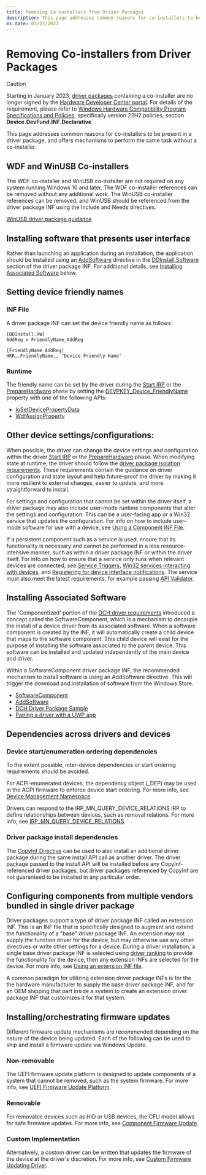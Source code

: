 ```yaml
---
title: Removing Co-installers from Driver Packages
description: This page addresses common reasons for co-installers to be present in a driver package, and mechanisms to perform the same task without a co-installer.
ms.date: 03/27/2023
---
```


# Removing Co-installers from Driver Packages

> [!CAUTION]
> Starting in January 2023, [driver packages](../install/driver-packages.md) containing a co-installer are no longer signed by the [Hardware Developer Center portal](https://partner.microsoft.com/en-us/dashboard). For details of the requirement, please refer to [Windows Hardware Compatibility Program Specifications and Policies](/windows-hardware/design/compatibility/whcp-specifications-policies), specifically version 22H2 policies, section **Device.DevFund.INF.Declarative**.

This page addresses common reasons for co-installers to be present in a driver package, and offers mechanisms to perform the same task without a co-installer.

## WDF and WinUSB Co-installers

The WDF co-installer and WinUSB co-installer are not required on any system running Windows 10 and later. The WDF co-installer references can be removed without any additional work. The WinUSB co-installer references can be removed, and WinUSB should be referenced from the driver package INF using the Include and Needs directives.  
  
[WinUSB driver package guidance](../usbcon/winusb-installation.md)

## Installing software that presents user interface

Rather than launching an application during an installation, the application should be installed using an [AddSoftware](../install/inf-addsoftware-directive.md) directive in the [DDInstall.Software](../install/inf-ddinstall-software-section.md) section of the driver package INF. For additional details, see [Installing Associated Software](#installing-associated-software) below.

## Setting device friendly names

### INF File

A driver package INF can set the device friendly name as follows:
```
[DDInstall.HW]
AddReg = FriendlyName_AddReg

[FriendlyName_AddReg]
HKR,,FriendlyName,, "Device Friendly Name"
```

### Runtime

The friendly name can be set by the driver during the [Start IRP](../kernel/irp-mn-start-device.md) or the [PrepareHardware](/windows-hardware/drivers/ddi/wdfdevice/nc-wdfdevice-evt_wdf_device_prepare_hardware) phase by setting the [DEVPKEY_Device_FriendlyName](../install/devpkey-device-friendlyname.md) property with one of the following APIs:  

* [IoSetDevicePropertyData](/windows-hardware/drivers/ddi/wdm/nf-wdm-iosetdevicepropertydata)  
* [WdfAssignProperty](/windows-hardware/drivers/ddi/wdfdevice/nf-wdfdevice-wdfdeviceassignproperty)

## Other device settings/configurations:

When possible, the driver can change the device settings and configuration within the driver [Start IRP](../kernel/irp-mn-start-device.md) or the [PrepareHardware](/windows-hardware/drivers/ddi/wdfdevice/nc-wdfdevice-evt_wdf_device_prepare_hardware) phase. When modifying state at runtime, the driver should follow the [driver package isolation requirements](./driver-isolation.md). These requirements contain the guidance on driver configuration and state layout and help future-proof the driver by making it more resilient to external changes, easier to update, and more straightforward to install.
  
For settings and configuration that cannot be set within the driver itself, a driver package may also include user-mode runtime components that alter the settings and configuration. This can be a user-facing app or a Win32 service that updates the configuration. For info on how to include user-mode software for use with a device, see [Using a Component INF File](../install/using-a-component-inf-file.md).

If a persistent component such as a service is used, ensure that its functionality is necessary and cannot be performed in a less resource-intensive manner, such as within a driver package INF or within the driver itself. For info on how to ensure that a service only runs when relevant devices are connected, see [Service Triggers](/windows/win32/services/service-trigger-events), [Win32 services interacting with devices](../install/best-practices-win32services-interacting-with-devices.md), and [Registering for device interface notifications](../install/registering-for-notification-of-device-interface-arrival-and-device-removal.md). The service must also meet the latest requirements, for example passing [API Validator](./validating-windows-drivers.md#apivalidator).

## Installing Associated Software

The 'Componentized' portion of the [DCH driver requirements](../develop/dch-principles-best-practices.md) introduced a concept called the SoftwareComponent, which is a mechanism to decouple the install of a device driver from its associated software. When a software component is created by the INF, it will automatically create a child device that maps to the software component. This child device will exist for the purpose of installing the software associated to the parent device. This software can be installed and updated independently of the main device and driver.

Within a SoftwareComponent driver package INF, the recommended mechanism to install software is using an AddSoftware directive. This will trigger the download and installation of software from the Windows Store.  
  
* [SoftwareComponent](../install/using-a-component-inf-file.md)  
* [AddSoftware](../install/inf-addsoftware-directive.md)  
* [DCH Driver Package Sample](./dch-example.md)  
* [Pairing a driver with a UWP app](../install/pairing-app-and-driver-versions.md)

## Dependencies across drivers and devices

### Device start/enumeration ordering dependencies

To the extent possible, inter-device dependencies or start ordering requirements should be avoided.

For ACPI-enumerated devices, the dependency object (_DEP) may be used in the ACPI firmware to enforce device start ordering. For more info, see [Device Management Namespace](../bringup/device-management-namespace-objects.md).

Drivers can respond to the IRP_MN_QUERY_DEVICE_RELATIONS IRP to define relationships between devices, such as removal relations. For more info, see [IRP_MN_QUERY_DEVICE_RELATIONS](/windows-hardware/drivers/kernel/irp-mn-query-device-relations.md).

### Driver package install dependencies

The [CopyInf Directive](../install/inf-copyinf-directive.md) can be used to also install an additional driver package during the same install API call as another driver. The driver package passed to the install API will be installed before any CopyInf-referenced driver packages, but driver packages referenced by CopyInf are not guaranteed to be installed in any particular order.

## Configuring components from multiple vendors bundled in single driver package

Driver packages support a type of driver package INF called an extension INF. This is an INF file that is specifically designed to augment and extend the functionality of a "base" driver package INF. An extension may not supply the function driver for the device, but may otherwise use any other directives or write other settings for a device. During a driver installation, a single base driver package INF is selected using [driver ranking](../install/how-setup-ranks-drivers--windows-vista-and-later-.md) to provide the functionality for the device, then any extension INFs are selected for the device. For more info, see [Using an extension INF file](../install/using-an-extension-inf-file.md).
  
A common paradigm for utilizing extension driver package INFs is for the the hardware manufacturer to supply the base driver package INF, and for an OEM shipping that part inside a system to create an extension driver package INF that customizes it for that system.

## Installing/orchestrating firmware updates

Different firmware update mechanisms are recommended depending on the nature of the device being updated. Each of the following can be used to ship and install a firmware update via Windows Update.

### Non-removable

The UEFI firmware update platform is designed to update components of a system that cannot be removed, such as the system firmware. For more info, see [UEFI Firmware Update Platform](../bringup/windows-uefi-firmware-update-platform.md).

### Removable

For removable devices such as HID or USB devices, the CFU model allows for safe firmware updates. For more info, see [Component Firmware Update](../cfu/index.md).

### Custom Implementation

Alternatively, a custom driver can be written that updates the firmware of the device at the driver's discretion. For more info, see [Custom Firmware Updating Driver](../install/updating-device-firmware-using-windows-update.md).
